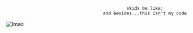                                                   skids be like: 
                                         and besides...this isn't my code
![lmao](https://steamuserimages-a.akamaihd.net/ugc/865108628410913124/640C2C3C762D7909DCAFBB92077A9FF05192F571/)
